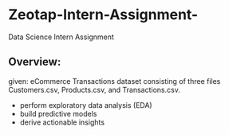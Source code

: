 # Zeotap-Intern-Assignment-
Data Science Intern Assignment

## Overview: ##
given: eCommerce Transactions dataset consisting of three files
Customers.csv, Products.csv, and Transactions.csv.
* perform exploratory data analysis (EDA)
* build predictive models
* derive actionable insights
